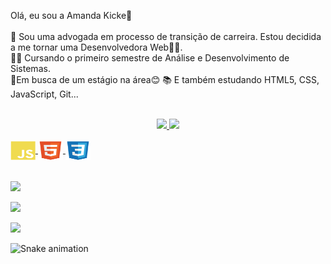 Olá, eu sou a Amanda Kicke👋<br><br>
👀 Sou uma advogada em processo de transição de carreira. Estou decidida a me tornar uma Desenvolvedora Web💪🥰.<br>
👩‍🎓 Cursando o primeiro semestre de Análise e Desenvolvimento de Sistemas.<br>
🚀Em busca de um estágio na área😊
📚 E também estudando HTML5, CSS, JavaScript, Git...<br><br>



<!---
amandakicke/amandakicke is a ✨ special ✨ repository because its `README.md` (this file) appears on your GitHub profile.
You can click the Preview link to take a look at your changes.
--->

  <div align="center">
    <a href="https://github.com/amandakicke">
    <img height="180em" src="https://github-readme-stats.vercel.app/api?username=amandakicke&show_icons=true&theme=radical&include_all_commits=true&count_private=true"/>
    <img height="180em" src="https://github-readme-stats.vercel.app/api/top-langs/?username=amandakicke&layout=compact&langs_count=7&theme=radical"/>
  </div>

  
  <div style="display: inline_block"><br>
    <img align="center" alt="Rafa-Js" height="30" width="40" src="https://raw.githubusercontent.com/devicons/devicon/master/icons/javascript/javascript-plain.svg">
    <img align="center" alt="Rafa-HTML" height="30" width="40" src="https://raw.githubusercontent.com/devicons/devicon/master/icons/html5/html5-original.svg">
    <img align="center" alt="Rafa-CSS" height="30" width="40" src="https://raw.githubusercontent.com/devicons/devicon/master/icons/css3/css3-original.svg">
<br><br><br>
  </div>    
    
<div>
  <a href="https://www.linkedin.com/in/amanda-kicke-46160744" target="_blank"><img src="https://img.shields.io/badge/-LinkedIn-%230077B5?style=for-the-badge&logo=linkedin&logoColor=white" target="_blank"></a> 
  
  <a href="https://instagram.com/amandakicke" target="_blank"><img src="https://img.shields.io/badge/-Instagram-%23E4405F?style=for-the-badge&logo=instagram&logoColor=white" target="_blank"></a>
 	
  <a href = "mailto:amandakicke@gmail.com"><img src="https://img.shields.io/badge/-Gmail-%23333?style=for-the-badge&logo=gmail&logoColor=white" target="_blank"></a>
  
   ![Snake animation](https://github.com/amandakicke/amandakicke/blob/output/github-contribution-grid-snake.svg)
 
</div>  
  
